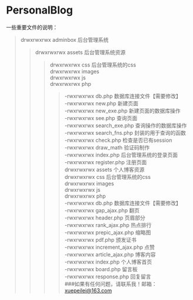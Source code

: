 # PersonalBlog
一些重要文件的说明：<br> 
>drwxrwxrwx adminbox 后台管理系统<br> 
>>drwxrwxrwx assets 后台管理系统资源<br> 
>>>drwxrwxrwx css 后台管理系统的css<br> 
>>>drwxrwxrwx images<br> 
>>>drwxrwxrwx js<br> 
>>>drwxrwxrwx php<br> 
>>>>-rwxrwxrwx db.php  数据库连接文件【需要修改】<br> 
>>>>-rwxrwxrwx new.php 新建页面<br> 
>>>>-rwxrwxrwx new_exe.php 新建页面的数据库操作<br> 
>>>>-rwxrwxrwx see.php 查询页面<br> 
>>>>-rwxrwxrwx search_exe.php 查询操作的数据库操作<br> 
>>>>-rwxrwxrwx search_fns.php 封装的用于查询的函数<br> 
>-rwxrwxrwx check.php 检查是否已有session<br> 
>>-rwxrwxrwx draw_math 验证码制作<br> 
>>-rwxrwxrwx index.php 后台管理系统的登录页面<br> 
>>-rwxrwxrwx register.php 注册页面<br> 
>drwxrwxrwx assets 个人博客资源<br> 
>>drwxrwxrwx css 后台管理系统的css<br> 
>>drwxrwxrwx images<br> 
>>drwxrwxrwx js<br> 
>>drwxrwxrwx php<br> 
>>>-rwxrwxrwx db.php 数据库连接文件【需要修改】<br> 
>>>-rwxrwxrwx gap_ajax.php 翻页<br> 
>>>-rwxrwxrwx header.php 页眉部分<br> 
>>>-rwxrwxrwx rank_ajax.php 热点排行<br> 
>>>-rwxrwxrwx prepic_ajax.php 缩略图<br> 
>>>-rwxrwxrwx pdf.php 颁发证书<br> 
>>>-rwxrwxrwx increment_ajax.php 点赞<br> 
>>>-rwxrwxrwx article_ajax.php 博客内容<br> 
>-rwxrwxrwx index.php 个人博客首页<br> 
>-rwxrwxrwx board.php 留言板<br> 
>-rwxrwxrwx response.php 回复留言<br> 
###如果有任何问题，请联系我！邮箱：xuepeilei@163.com<br> 
